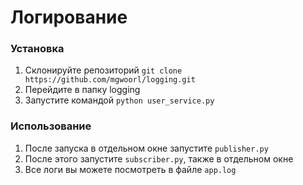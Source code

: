 # Логирование

### Установка ###
1. Склонируйте репозиторий ``git clone https://github.com/mgwoorl/logging.git``
2. Перейдите в папку logging
3. Запустите командой ``python user_service.py``

### Использование ###
1. После запуска в отдельном окне запустите ``publisher.py``
2. После этого запустите ``subscriber.py``, также в отдельном окне
3. Все логи вы можете посмотреть в файле ``app.log``

